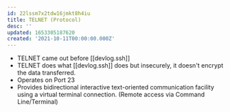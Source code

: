 ```yaml
---
id: 22lssm7x2tdw16jmkt8h4iu
title: TELNET (Protocol)
desc: ''
updated: 1653305187620
created: '2021-10-11T00:00:00.000Z'
---
```


- TELNET came out before [[devlog.ssh]]
- TELNET does what [[devlog.ssh]] does but insecurely, it doesn't encrypt the data transferred.
- Operates on Port 23
- Provides bidirectional interactive text-oriented communication facility using a virtual terminal connection. (Remote access via Command Line/Terminal)
